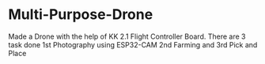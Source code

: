 # Multi-Purpose-Drone
Made a Drone with the help of KK 2.1 Flight Controller Board. There are 3 task done 1st Photography using ESP32-CAM 2nd Farming and 3rd Pick and Place
